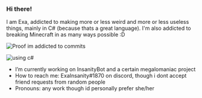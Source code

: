 ### Hi there!

I am Exa, addicted to making more or less weird and more or less useless things, mainly in C# (because thats a great language).
I'm also addicted to breaking Minecraft in as many ways possible :D


![Proof im addicted to commits](https://github-readme-stats.vercel.app/api?username=ExaInsanity&count_private=true&show_icons=true&theme=midnight-purple)

![using c#](https://github-readme-stats.vercel.app/api/top-langs/?username=ExaInsanity&theme=midnight-purple)

- I’m currently working on InsanityBot and a certain megalomaniac project
- How to reach me: ExaInsanity#1870 on discord, though i dont accept friend requests from random people
- Pronouns: any work though id personally prefer she/her
